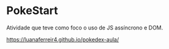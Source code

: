 # PokeStart

Atividade que teve como foco o uso de JS assíncrono e DOM.

https://luanaferreir4.github.io/pokedex-aula/
